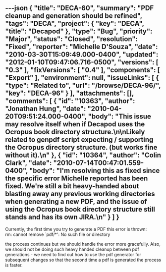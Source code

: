 ---json
{
  "title": "DECA-60",
  "summary": "PDF cleanup and generation should be refined",
  "tags": "DECA",
  "project": {
    "key": "DECA",
    "title": "Decapod"
  },
  "type": "Bug",
  "priority": "Major",
  "status": "Closed",
  "resolution": "Fixed",
  "reporter": "Michelle D'Souza",
  "date": "2010-03-30T15:09:49.000-0400",
  "updated": "2012-01-10T09:47:06.716-0500",
  "versions": [
    "0.3"
  ],
  "fixVersions": [
    "0.4"
  ],
  "components": [
    "Export"
  ],
  "environment": null,
  "issueLinks": [
    {
      "type": "Related to",
      "url": "/browse/DECA-96/",
      "key": "DECA-96"
    }
  ],
  "attachments": [],
  "comments": [
    {
      "id": "10363",
      "author": "Jonathan Hung",
      "date": "2010-04-20T09:51:24.000-0400",
      "body": "This issue may resolve itself when if Decapod uses the Ocropus book directory structure.\n\nLikely related to genpdf script expecting / supporting the Ocropus directory structure. (but works fine without it).\n"
    },
    {
      "id": "10364",
      "author": "Colin Clark",
      "date": "2010-07-14T00:47:01.559-0400",
      "body": "I'm resolving this as fixed since the specific error Michelle reported has been fixed. We're still a bit heavy-handed about blasting away any previous working directories when generating a new PDF, and the issue of using the Ocropus book directory structure still stands and has its own JIRA.\n"
    }
  ]
}
---
Currently, the first time you try to generate a PDF this error is thrown:\
rm: cannot remove \`pdf/\*': No such file or directory

the process continues but we should handle the error more gracefully. Also, we should not be doing such heavy handed cleanup between pdf generations - we need to find out how to use the pdf generator for subsequent changes so that the second time a pdf is generated the process is faster.&#x20;

        